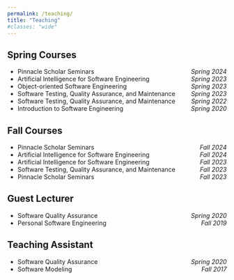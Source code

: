 ```yaml
---
permalink: /teaching/
title: "Teaching"
#classes: "wide"
---
```

## Spring Courses 

- Pinnacle Scholar Seminars  <span style="float:right;"> *Spring 2024* </span>
- Artificial Intelligence for Software Engineering  <span style="float:right;"> *Spring 2023* </span>
- Object-oriented Software Engineering  <span style="float:right;"> *Spring 2023* </span>
- Software Testing, Quality Assurance, and Maintenance  <span style="float:right;"> *Spring 2023* </span>
- Software Testing, Quality Assurance, and Maintenance  <span style="float:right;"> *Spring 2022* </span>
- Introduction to Software Engineering  <span style="float:right;"> *Spring 2020* </span>

## Fall Courses 

- Pinnacle Scholar Seminars  <span style="float:right;"> *Fall 2024* </span>
- Artificial Intelligence for Software Engineering  <span style="float:right;"> *Fall 2024* </span>
- Artificial Intelligence for Software Engineering  <span style="float:right;"> *Fall 2023* </span>
- Software Testing, Quality Assurance, and Maintenance  <span style="float:right;"> *Fall 2023* </span>
- Pinnacle Scholar Seminars  <span style="float:right;"> *Fall 2023* </span>


## Guest Lecturer

- Software Quality Assurance  <span style="float:right;"> *Spring 2020* </span>
- Personal Software Engineering <span style="float:right;"> *Fall 2019* </span>

## Teaching Assistant

- Software Quality Assurance  <span style="float:right;"> *Spring 2020* </span>
- Software Modeling                 <span style="float:right;"> *Fall 2017* </span>


